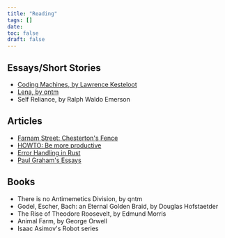 ```yaml
---
title: "Reading"
tags: []
date: 
toc: false
draft: false
---
```


## Essays/Short Stories

- [Coding Machines, by Lawrence Kesteloot](https://www.teamten.com/lawrence/writings/coding-machines/)
- [Lena, by qntm](https://qntm.org/mmacevedo)
- Self Reliance, by Ralph Waldo Emerson

## Articles
- [Farnam Street: Chesterton's Fence](https://fs.blog/chestertons-fence/)
- [HOWTO: Be more productive](http://www.aaronsw.com/weblog/productivity)
- [Error Handling in Rust](https://burntsushi.net/rust-error-handling/)
- [Paul Graham's Essays](https://paulgraham.com/articles.html)

## Books

- There is no Antimemetics Division, by qntm
- Godel, Escher, Bach: an Eternal Golden Braid, by Douglas Hofstaetder
- The Rise of Theodore Roosevelt, by Edmund Morris
- Animal Farm, by George Orwell
- Isaac Asimov's Robot series